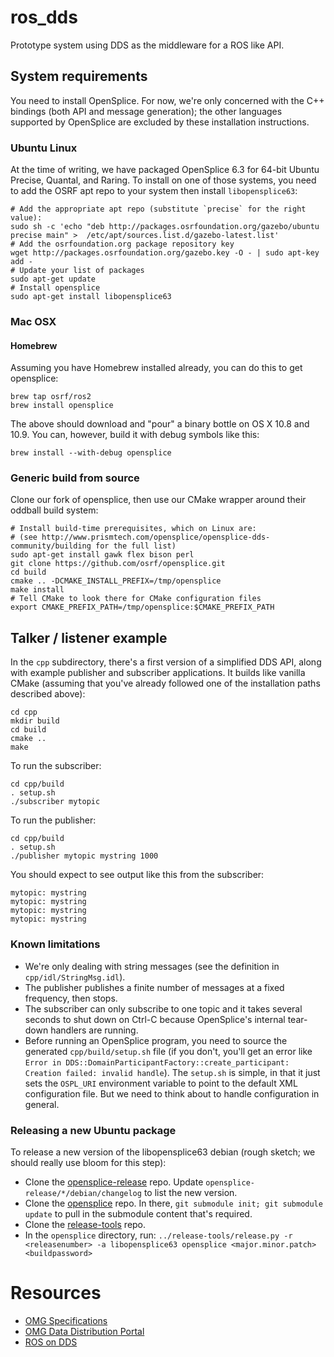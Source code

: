 # ros_dds

Prototype system using DDS as the middleware for a ROS like API.

## System requirements

You need to install OpenSplice.  For now, we're only concerned with the C++
bindings (both API and message generation); the other languages supported by
OpenSplice are excluded by these installation instructions.

### Ubuntu Linux

At the time of writing, we have packaged OpenSplice 6.3 for 64-bit Ubuntu
Precise, Quantal, and Raring.  To install on one of those systems, you need to
add the OSRF apt repo to your system then install `libopensplice63`:

~~~
# Add the appropriate apt repo (substitute `precise` for the right value):
sudo sh -c 'echo "deb http://packages.osrfoundation.org/gazebo/ubuntu precise main" >  /etc/apt/sources.list.d/gazebo-latest.list'
# Add the osrfoundation.org package repository key
wget http://packages.osrfoundation.org/gazebo.key -O - | sudo apt-key add -
# Update your list of packages
sudo apt-get update
# Install opensplice
sudo apt-get install libopensplice63
~~~

### Mac OSX

#### Homebrew

Assuming you have Homebrew installed already, you can do this to get opensplice:

```
brew tap osrf/ros2
brew install opensplice
```

The above should download and "pour" a binary bottle on OS X 10.8 and 10.9. You can, however, build it with debug symbols like this:

```
brew install --with-debug opensplice
```

### Generic build from source

Clone our fork of opensplice, then use our CMake wrapper around their oddball build system:

~~~
# Install build-time prerequisites, which on Linux are:
# (see http://www.prismtech.com/opensplice/opensplice-dds-community/building for the full list)
sudo apt-get install gawk flex bison perl
git clone https://github.com/osrf/opensplice.git
cd build
cmake .. -DCMAKE_INSTALL_PREFIX=/tmp/opensplice
make install
# Tell CMake to look there for CMake configuration files
export CMAKE_PREFIX_PATH=/tmp/opensplice:$CMAKE_PREFIX_PATH
~~~

## Talker / listener example

In the `cpp` subdirectory, there's a first version of a simplified DDS API, along with example publisher and subscriber applications.  It builds like vanilla CMake (assuming that you've already followed one of the installation paths described above):

~~~
cd cpp
mkdir build
cd build
cmake ..
make
~~~

To run the subscriber:

~~~
cd cpp/build
. setup.sh
./subscriber mytopic
~~~

To run the publisher:

~~~
cd cpp/build
. setup.sh
./publisher mytopic mystring 1000
~~~

You should expect to see output like this from the subscriber:

~~~
mytopic: mystring
mytopic: mystring
mytopic: mystring
mytopic: mystring
~~~

### Known limitations

* We're only dealing with string messages (see the definition in `cpp/idl/StringMsg.idl`).
* The publisher publishes a finite number of messages at a fixed frequency, then stops.
* The subscriber can only subscribe to one topic and it takes several seconds to shut down on Ctrl-C because OpenSplice's internal tear-down handlers are running.
* Before running an OpenSplice program, you need to source the generated `cpp/build/setup.sh` file (if you don't, you'll get an error like `Error in DDS::DomainParticipantFactory::create_participant: Creation failed: invalid handle`).  The `setup.sh` is simple, in that it just sets the `OSPL_URI` environment variable to point to the default XML configuration file.  But we need to think about to handle configuration in general.

### Releasing a new Ubuntu package

To release a new version of the libopensplice63 debian (rough sketch; we should really use bloom for this step):

* Clone the [opensplice-release](https://bitbucket.org/osrf/opensplice-release) repo.  Update `opensplice-release/*/debian/changelog` to list the new version.
* Clone the [opensplice](https://github.com/osrf/opensplice) repo.  In there, `git submodule init; git submodule update` to pull in the submodule content that's required.
* Clone the [release-tools](https://bitbucket.org/osrf/release-tools) repo.
* In the `opensplice` directory, run: `../release-tools/release.py -r <releasenumber> -a libopensplice63 opensplice <major.minor.patch> <buildpassword>`

# Resources
* [OMG Specifications](http://www.omg.org/spec/)
* [OMG Data Distribution Portal](http://portals.omg.org/dds/)
* [ROS on DDS](http://design.ros2.org/articles/ros_on_dds.html)
